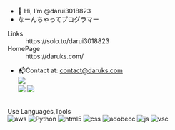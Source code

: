 - 👋 Hi, I’m @darui3018823
- なーんちゃってプログラマー<br>
<dl>
  <dt>Links</dt>
  <dd>https://solo.to/darui3018823</dd></dd>
  <dt>HomePage</dt>
  <dd>https://daruks.com/</dd>
</dl>

- 📬Contact at: [contact@daruks.com](mailto:contact@daruks.com)<br>
![](http://github-profile-summary-cards.vercel.app/api/cards/profile-details?username=darui3018823&theme=blue_green)<br>
![](http://github-profile-summary-cards.vercel.app/api/cards/repos-per-language?username=darui3018823&theme=blue_green)
![](http://github-profile-summary-cards.vercel.app/api/cards/most-commit-language?username=darui3018823&theme=blue_green)<br><br>

Use Languages,Tools<br>
![aws](https://darui3018823.github.io/profilepic/profile/resized/aws.jpg) ![Python](https://darui3018823.github.io/profilepic/profile/resized/python.png) ![html5](https://darui3018823.github.io/profilepic/profile/resized/html5.png) ![css](https://darui3018823.github.io/profilepic/profile/resized/css.png) ![adobecc](https://darui3018823.github.io/profilepic/profile/resized/AdobeCC.png) ![js](https://darui3018823.github.io/profilepic/profile/resized/js.png) ![vsc](https://darui3018823.github.io/profilepic/profile/resized/vsc.png)
